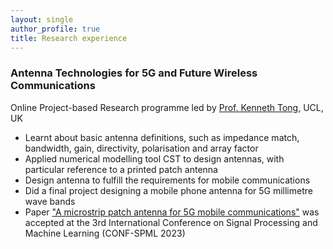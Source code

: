 ```yaml
---
layout: single
author_profile: true
title: Research experience
---
```


### Antenna Technologies for 5G and Future Wireless Communications
Online Project-based Research programme led by [Prof. Kenneth Tong](https://profiles.ucl.ac.uk/1241), UCL, UK
* Learnt about basic antenna definitions, such as impedance match, bandwidth, gain, directivity, polarisation and array factor
* Applied numerical modelling tool CST to design antennas, with particular reference to a printed patch antenna
* Design antenna to fulfill the requirements for mobile communications
* Did a final project designing a mobile phone antenna for 5G millimetre wave bands
* Paper ["A microstrip patch antenna for 5G mobile communications"](https://iopscience.iop.org/article/10.1088/1742-6596/2580/1/012063/meta) was accepted at the 3rd International Conference on Signal Processing and Machine Learning (CONF-SPML 2023)

